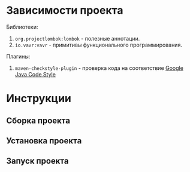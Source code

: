 # Зависимости проекта

Библиотеки:
1. `org.projectlombok:lombok` - полезные аннотации.
2. `io.vavr:vavr` - примитивы функционального программирования.

Плагины:
1. `maven-checkstyle-plugin` - проверка кода на соответствие [Google Java Code Style ](https://google.github.io/styleguide/javaguide.html)
# Инструкции

## Сборка проекта

## Установка проекта

## Запуск проекта
